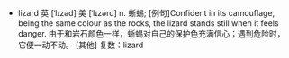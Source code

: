 - lizard 	英 [ˈlɪzəd]
  	美 [ˈlɪzərd]
  n. 	蜥蜴;
  [例句]Confident in its camouflage, being the same colour as the rocks, the lizard stands still when it feels danger.
  由于和岩石颜色一样，蜥蜴对自己的保护色充满信心；遇到危险时，它便一动不动。
  [其他] 	复数：lizard
